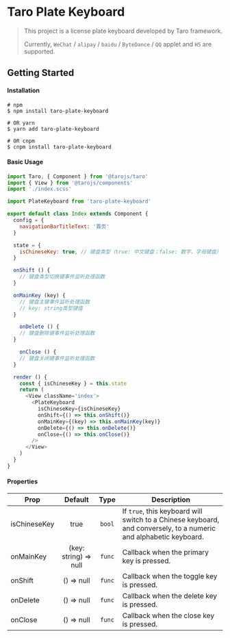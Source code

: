 # Taro Plate Keyboard

> This project is a license plate keyboard developed by Taro framework.
>
> Currently, `WeChat` / `alipay` / `baidu` / `ByteDance` / `QQ` applet and `H5` are supported.

## Getting Started

#### Installation

```
# npm
$ npm install taro-plate-keyboard

# OR yarn
$ yarn add taro-plate-keyboard

# OR cnpm
$ cnpm install taro-plate-keyboard
```

#### Basic Usage

```javascript
import Taro, { Component } from '@tarojs/taro'
import { View } from '@tarojs/components'
import './index.scss'

import PlateKeyboard from 'taro-plate-keyboard'

export default class Index extends Component {
  config = {
    navigationBarTitleText: '首页'
  }

  state = {
    isChineseKey: true, // 键盘类型（true: 中文键盘；false: 数字、字母键盘）
  }

  onShift () {
    // 键盘类型切换键事件监听处理函数
  }

  onMainKey (key) {
    // 键盘主键事件监听处理函数
    // key: string类型键值
  }

	onDelete () {
    // 键盘删除键事件监听处理函数
  }

	onClose () {
    // 键盘关闭键事件监听处理函数
  }

  render () {
    const { isChineseKey } = this.state
    return (
      <View className='index'>
        <PlateKeyboard
          isChineseKey={isChineseKey}
          onShift={() => this.onShift()}
          onMainKey={(key) => this.onMainKey(key)}
          onDelete={() => this.onDelete()}
          onClose={() => this.onClose()}
        />
      </View>
    )
  }
}

```

#### Properties

| Prop         |        Default        |  Type  | Description                                                  |
| ------------ | :-------------------: | :----: | ------------------------------------------------------------ |
| isChineseKey |         true          | `bool` | If `true`, this keyboard will switch to a Chinese keyboard, and conversely, to a numeric and alphabetic keyboard. |
| onMainKey    | (key: string) => null | `func` | Callback when the primary key is pressed.                    |
| onShift      |      () => null       | `func` | Callback when the toggle key is pressed.                     |
| onDelete     |      () => null       | `func` | Callback when the delete key is pressed.                     |
| onClose      |      () => null       | `func` | Callback when the close key is pressed.                      |

